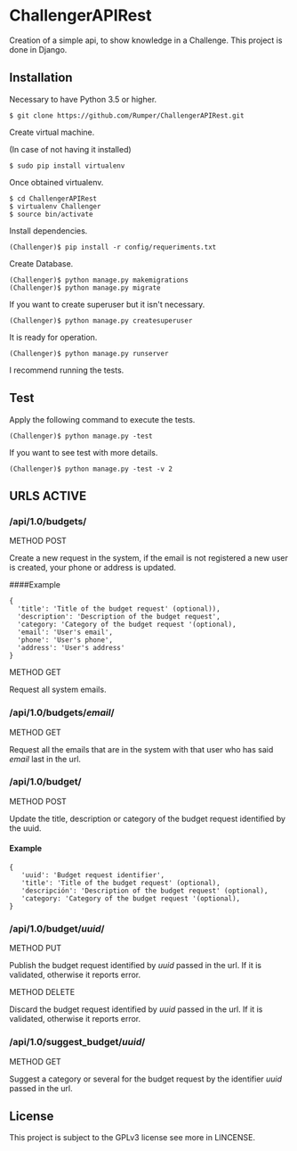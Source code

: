 # ChallengerAPIRest

Creation of a simple api, to show knowledge in a Challenge. This project is done in Django.

## Installation

Necessary to have Python 3.5 or higher.

    $ git clone https://github.com/Rumper/ChallengerAPIRest.git

Create virtual machine.

(In case of not having it installed)

    $ sudo pip install virtualenv

Once obtained virtualenv.

    $ cd ChallengerAPIRest
    $ virtualenv Challenger
    $ source bin/activate

Install dependencies.

    (Challenger)$ pip install -r config/requeriments.txt

Create Database.

    (Challenger)$ python manage.py makemigrations
    (Challenger)$ python manage.py migrate

If you want to create superuser but it isn't necessary.

    (Challenger)$ python manage.py createsuperuser

It is ready for operation.

    (Challenger)$ python manage.py runserver

I recommend running the tests.

## Test

Apply the following command to execute the tests.

    (Challenger)$ python manage.py -test

If you want to see test with more details.

    (Challenger)$ python manage.py -test -v 2


## URLS ACTIVE

### /api/1.0/budgets/

METHOD POST

Create a new request in the system, if the email is not registered a new user is created,
your phone or address is updated.

####Example


    {
      'title': 'Title of the budget request' (optional)),
      'description': 'Description of the budget request',
      'category: 'Category of the budget request '(optional),
      'email': 'User's email',
      'phone': 'User's phone',
      'address': 'User's address'
    }

METHOD GET

Request all system emails.

### /api/1.0/budgets/_email_/

METHOD GET

Request all the emails that are in the system with that user who has said _email_ last in the url.

### /api/1.0/budget/

METHOD POST

Update the title, description or category of the budget request identified by the uuid.

#### Example

    {
       'uuid': 'Budget request identifier',
       'title': 'Title of the budget request' (optional),
       'descripción': 'Description of the budget request' (optional),
       'category: 'Category of the budget request '(optional),
    }


### /api/1.0/budget/_uuid_/

METHOD PUT

Publish the budget request identified by _uuid_ passed in the url. If it is validated, otherwise it reports error.

METHOD DELETE

Discard the budget request identified by _uuid_ passed in the url. If it is validated, otherwise it reports error.

### /api/1.0/suggest_budget/_uuid_/

METHOD GET

Suggest a category or several for the budget request by the identifier _uuid_ passed in the url.

## License

This project is subject to the GPLv3 license see more in LINCENSE.

